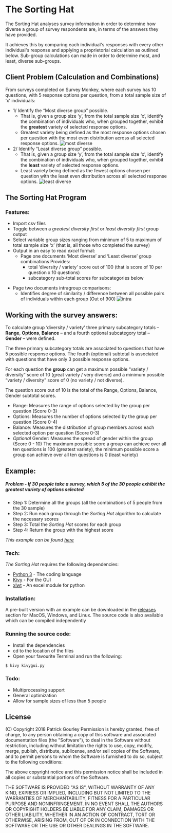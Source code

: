 # The Sorting Hat

The Sorting Hat analyses survey information in order to determine how diverse a group of survey respondents are, in terms of the answers they have provided.

It achieves this by comparing each individual's responses with every other individual's response and applying a proprietorial calculation as outlined below. Sub-group calculations can made in order to determine most, and least, diverse sub-groups.

## Client Problem (Calculation and Combinations)
From surveys completed on Survey Monkey, where each survey has 10 questions, with 5 response options per question, from a total sample size of ‘x’ individuals:
- 1/  Identify the “Most diverse group” possible. 
    - That is, given a group size ‘y’, from the total sample size ‘x’, identify the combination of individuals who, when grouped together, exhibit the **greatest** variety of selected response options. 
    - Greatest variety being defined as the most response options chosen per question with the most even distribution across all selected response options.
    ![most diverse](https://i.imgur.com/5We3zMm.png)
- 2/ Identify “Least diverse group” possible. 
    - That is, given a group size ‘y’, from the total sample size ‘x’, identify the combination of individuals who, when grouped together, exhibit the **least** variety of selected response options.
    - Least variety being defined as the fewest options chosen per question with the least even distribution across all selected response options.
    ![least diverse](https://i.imgur.com/ejVmqpn.png)

## The Sorting Hat Program 
### Features:
- Import csv files
- Toggle between a *greatest diversity first* or *least diversity first* group output
- Select variable group sizes ranging from minimum of 5 to maximum of total sample size ‘x’ (that is, all those who completed the survey)
- Output in an easy to read *excel* format:
    - Page one documents ‘Most diverse’ and ‘Least diverse’ group combinations Provides:
        - total ‘diversity / variety’ score out of 100 (that is score of 10 per question x 10 questions)    
        - subcategory sub-total scores for subcategories below

* Page two documents intragroup comparisons:
    * Identifies degree of similarity / difference between all possible pairs of individuals within each group (Out of 900)
    ![intra](https://i.imgur.com/WJ0u485.png)


## Working with the survey answers:

To calculate group ‘diversity / variety’ three primary subcategory totals – **Range**, **Options**, **Balance** – and a fourth optional subcategory total – **Gender** – were defined.

The three primary subcategory totals are associated to questions that have 5 possible response options. The fourth (optional) subtotal is associated with questions that have only 3 possible response options.

For each question the **group** can get a maximum possible “variety / diversity” score of 10 (great variety / very diverse) and a minimum possible “variety / diversity” score of 0 (no variety / not diverse).

The question score out of 10 is the total of the Range, Options, Balance, Gender subtotal scores.
* Range: Measures the range of options selected by the group per question (Score 0-3)
* Options: Measures the number of options selected by the group per question (Score 0-4)
* Balance: Measures the distribution of group members across each selected option per question (Score 0-3)
* *Optional* Gender: Measures the spread of gender within the group (Score 0 - 10)
The maximum possible score a group can achieve over all ten questions is 100 (greatest variety), the minimum possible score a group can achieve over all ten questions is 0 (least variety)

## Example:
##### Problem - If 30 people take a survey, which 5 of the 30 people exhibit the greatest variety of options selected

- Step 1: Determine all the groups (all the combinations of 5 people from the 30 sample)
- Step 2: Run each group through the *Sorting Hat* algorithm to calculate the necessary scores
- Step 3: Total the *Sorting Hat* scores for each group
- Step 4: Return the group with the highest score

*This example can be found [here]*

### Tech:
*The Sorting Hat* requires the following dependencies:
* [Python 3] - The coding language
* [Kivy] - For the GUI
* [xlwt] - An excel module for python

### Installation:
A pre-built version with an example can be downloaded in the [releases] section for MacOS, Windows, and Linux.
The source code is also available which can be compiled independently

### Running the source code:
- Install the dependencies
- cd to the location of the files
- Open your favourite Terminal and run the following:
```sh
$ kivy kivygui.py
```
### Todo:
- Multiprocessing support
- General optimization
- Allow for sample sizes of less than 5 people

License
----
(C) Copyright 2018 Patrick Gourley
Permission is hereby granted, free of charge, to any person obtaining a copy of this software and associated documentation files (the "Software"), to deal in the Software without restriction, including without limitation the rights to use, copy, modify, merge, publish, distribute, sublicense, and/or sell copies of the Software, and to permit persons to whom the Software is furnished to do so, subject to the following conditions:

The above copyright notice and this permission notice shall be included in all copies or substantial portions of the Software.

THE SOFTWARE IS PROVIDED "AS IS", WITHOUT WARRANTY OF ANY KIND, EXPRESS OR IMPLIED, INCLUDING BUT NOT LIMITED TO THE WARRANTIES OF MERCHANTABILITY, FITNESS FOR A PARTICULAR PURPOSE AND NONINFRINGEMENT. IN NO EVENT SHALL THE AUTHORS OR COPYRIGHT HOLDERS BE LIABLE FOR ANY CLAIM, DAMAGES OR OTHER LIABILITY, WHETHER IN AN ACTION OF CONTRACT, TORT OR OTHERWISE, ARISING FROM, OUT OF OR IN CONNECTION WITH THE SOFTWARE OR THE USE OR OTHER DEALINGS IN THE SOFTWARE.

[//]: #
[Python 3]: <https://www.python.org/downloads/>
[Kivy]: <https://kivy.org/#home>
[xlwt]: <https://pypi.org/project/xlwt/#description>
[releases]: <https://github.com/BetterThanMoo/TheSortingHat/releases>
[here]: <https://github.com/BetterThanMoo/TheSortingHat/blob/master/Example%20csv.csv>
